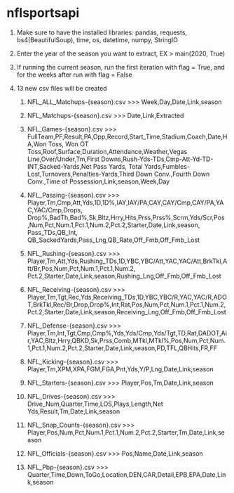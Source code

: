 # nflsportsapi


1. Make sure to have the installed libraries:
pandas, requests, bs4(BeautifulSoup), time, os, datetime, numpy, StringIO
2. Enter the year of the season you want to extract, EX  > main(2020, True)
3. If running the current season, run the first iteration with flag = True, and for the weeks after run with flag = False

4. 13 new csv files will be created
   1. NFL_ALL_Matchups-{season}.csv >>>
      Week,Day,Date,Link,season
      
   2. NFL_Matchups-{season}.csv >>>
      Date,Link,Extracted
      
   3. NFL_Games-{season}.csv >>>
      FullTeam,PF,Result,PA,Opp,Record,Start_Time,Stadium,Coach,Date,HA,Won Toss, Won OT Toss,Roof,Surface,Duration,Attendance,Weather,Vegas Line,Over/Under,Tm,First Downs,Rush-Yds-TDs,Cmp-Att-Yd-TD-INT,Sacked-Yards,Net Pass Yards, Total Yards,Fumbles- 
      Lost,Turnovers,Penalties-Yards,Third Down Conv.,Fourth Down Conv.,Time of Possession,Link,season,Week,Day
      
   4. NFL_Passing-{season}.csv >>>
      Player,Tm,Cmp,Att,Yds,1D,1D%,IAY,IAY/PA,CAY,CAY/Cmp,CAY/PA,YAC,YAC/Cmp,Drops, Drop%,BadTh,Bad%,Sk,Bltz,Hrry,Hits,Prss,Prss%,Scrm,Yds/Scr,Pos ,Num,Pct,Num.1,Pct.1,Num.2,Pct.2,Starter,Date,Link,season, Pass_TDs,QB_Int, 
      QB_SackedYards,Pass_Lng,QB_Rate,Off_Fmb,Off_Fmb_Lost
      
   5. NFL_Rushing-{season}.csv >>>
      Player,Tm,Att,Yds,Rushing_TDs,1D,YBC,YBC/Att,YAC,YAC/Att,BrkTkl,Att/Br,Pos,Num,Pct,Num.1,Pct.1,Num.2, Pct.2,Starter,Date,Link,season,Rushing_Lng,Off_Fmb,Off_Fmb_Lost
      
   6. NFL_Receiving-{season}.csv >>>
      Player,Tm,Tgt,Rec,Yds,Receiving_TDs,1D,YBC,YBC/R,YAC,YAC/R,ADOT,BrkTkl,Rec/Br,Drop,Drop%,Int,Rat,Pos,Num,Pct,Num.1,Pct.1,Num.2,Pct.2,Starter,Date,Link,season,Receiving_Lng,Off_Fmb,Off_Fmb_Lost
       
   7. NFL_Defense-{season}.csv >>>
      Player,Tm,Int,Tgt,Cmp,Cmp%,Yds,Yds/Cmp,Yds/Tgt,TD,Rat,DADOT,Air,YAC,Bltz,Hrry,QBKD,Sk,Prss,Comb,MTkl,MTkl%,Pos,Num,Pct,Num.1,Pct.1,Num.2,Pct.2,Starter,Date,Link,season,PD,TFL,QBHits,FR,FF
       
   8. NFL_Kicking-{season}.csv >>>
      Player,Tm,XPM,XPA,FGM,FGA,Pnt,Yds,Y/P,Lng,Date,Link,season
       
   9. NFL_Starters-{season}.csv >>>
      Player,Pos,Tm,Date,Link,season
       
   10. NFL_Drives-{season}.csv >>>
       Drive_Num,Quarter,Time,LOS,Plays,Length,Net Yds,Result,Tm,Date,Link,season
       
   11. NFL_Snap_Counts-{season}.csv >>>
       Player,Pos,Num,Pct,Num.1,Pct.1,Num.2,Pct.2,Starter,Tm,Date,Link,season
       
   12. NFL_Officials-{season}.csv >>>
       Pos,Name,Date,Link,season
       
   13. NFL_Pbp-{season}.csv >>>
       Quarter,Time,Down,ToGo,Location,DEN,CAR,Detail,EPB,EPA,Date,Link,season











